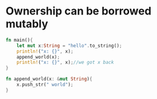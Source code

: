 # Ownership can be borrowed mutably

```rust
fn main(){
    let mut x:String = "hello".to_string();
    println!("x: {}", x);
    append_world(x);
    println!("x: {}", x);//we got x back
}

fn append_world(x: &mut String){
    x.push_str(" world");
}

```
